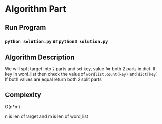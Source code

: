 # Algorithm Part

## Run Program

### `python solution.py` or `python3 solution.py`

## Algorithm Description

We will split target into 2 parts and set key, value for both 2 parts in dict.
If key in word_list then check the value of `wordlist.count(key)` and `dict[key]`
If both values are equal return both 2 split parts

## Complexity

O(n*m)

n is len of target and m is len of word_list
